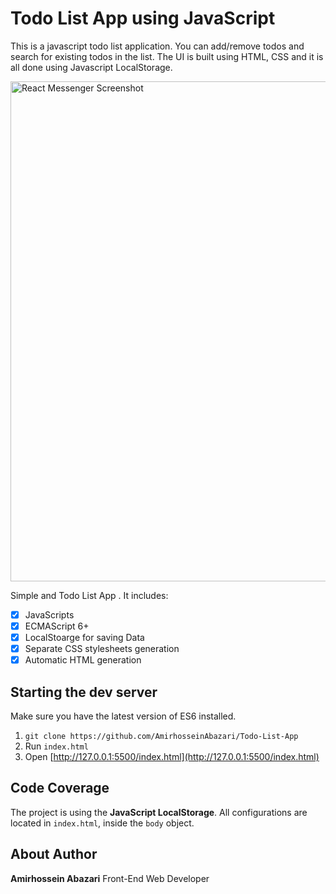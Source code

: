 # Todo List App using JavaScript

This is a javascript todo list application. You can add/remove todos and search for existing todos in the list. The UI is built using HTML, CSS and it is all done using Javascript LocalStorage.


<img width="800" alt="React Messenger Screenshot" src="https://media.discordapp.net/attachments/762383336994766938/907414331229077504/Screenshot_165.png?width=1399&height=779"/>

Simple and Todo List App . It includes: 


- [x] JavaScripts
- [x] ECMAScript 6+
- [x] LocalStoarge for saving Data
- [x] Separate CSS stylesheets generation
- [x] Automatic HTML generation

## Starting the dev server

Make sure you have the latest version of ES6 installed.

1. `git clone https://github.com/AmirhosseinAbazari/Todo-List-App`
2. Run `index.html`
3. Open [http://127.0.0.1:5500/index.html](http://127.0.0.1:5500/index.html)


## Code Coverage

The project is using the <strong>JavaScript LocalStorage</strong>. All configurations are located in `index.html`, inside the `body` object.


## About Author

<strong>Amirhossein Abazari</strong> Front-End Web Developer

